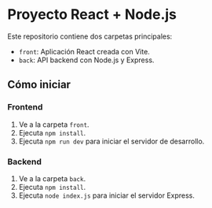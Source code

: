 # Proyecto React + Node.js

Este repositorio contiene dos carpetas principales:

- `front`: Aplicación React creada con Vite.
- `back`: API backend con Node.js y Express.

## Cómo iniciar

### Frontend
1. Ve a la carpeta `front`.
2. Ejecuta `npm install`.
3. Ejecuta `npm run dev` para iniciar el servidor de desarrollo.

### Backend
1. Ve a la carpeta `back`.
2. Ejecuta `npm install`.
3. Ejecuta `node index.js` para iniciar el servidor Express.
